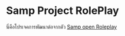 <h1>Samp Project RolePlay</h1>
<p>นี่คือโปรเจคการพัฒนาต่อจากตัว <a href="https://github.com/aktah/samp-open-roleplay">Samp open Roleplay</a></p>
<!DOCTYPE html>
<html lang="en">
<head>
    <meta charset="UTF-8">
    <meta name="viewport" content="width=device-width, initial-scale=1.0">
</head>
<body>
    
</body>
</html>
